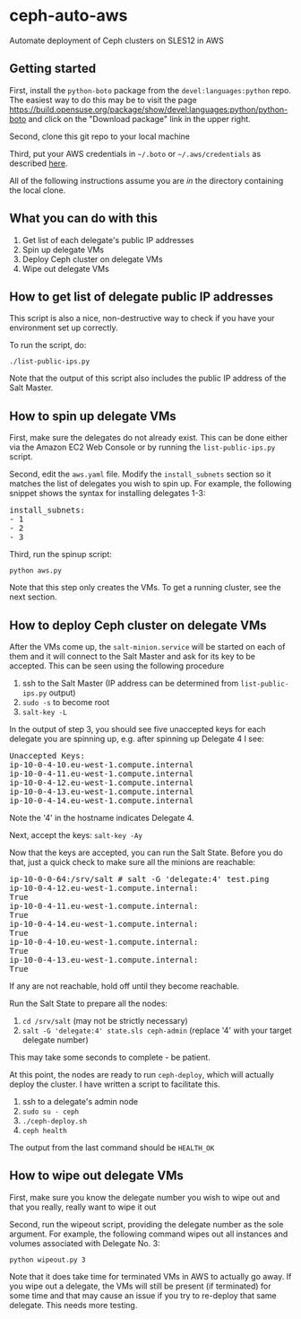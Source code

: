 # ceph-auto-aws
Automate deployment of Ceph clusters on SLES12 in AWS

## Getting started

First, install the `python-boto` package from the `devel:languages:python` repo. The easiest way to do this may be to visit the page https://build.opensuse.org/package/show/devel:languages:python/python-boto and click on the "Download package" link in the upper right.

Second, clone this git repo to your local machine

Third, put your AWS credentials in `~/.boto` or `~/.aws/credentials` as described [here](http://boto.readthedocs.org/en/latest/getting_started.html#configuring-boto-credentials).

All of the following instructions assume you are *in* the directory containing the local clone.


## What you can do with this

1. Get list of each delegate's public IP addresses
1. Spin up delegate VMs
1. Deploy Ceph cluster on delegate VMs
1. Wipe out delegate VMs


## How to get list of delegate public IP addresses

This script is also a nice, non-destructive way to check if you have your environment set up correctly.

To run the script, do:
```
./list-public-ips.py
```

Note that the output of this script also includes the public IP address of the Salt Master.


## How to spin up delegate VMs

First, make sure the delegates do not already exist. This can be done either via the Amazon EC2 Web Console or by running the `list-public-ips.py` script.

Second, edit the `aws.yaml` file. Modify the `install_subnets` section so it matches the list of delegates you wish to spin up. For example, the following snippet shows the syntax for installing delegates 1-3:
<pre>
install_subnets:
- 1
- 2
- 3
</pre>

Third, run the spinup script: 
```
python aws.py
```

Note that this step only creates the VMs. To get a running cluster, see the next section.


## How to deploy Ceph cluster on delegate VMs

After the VMs come up, the `salt-minion.service` will be started on each of
them and it will connect to the Salt Master and ask for its key to be accepted.
This can be seen using the following procedure

1. ssh to the Salt Master (IP address can be determined from `list-public-ips.py` output)
1. `sudo -s` to become root
1. `salt-key -L`

In the output of step 3, you should see five unaccepted keys for each delegate you
are spinning up, e.g. after spinning up Delegate 4 I see:
<pre>
Unaccepted Keys:
ip-10-0-4-10.eu-west-1.compute.internal
ip-10-0-4-11.eu-west-1.compute.internal
ip-10-0-4-12.eu-west-1.compute.internal
ip-10-0-4-13.eu-west-1.compute.internal
ip-10-0-4-14.eu-west-1.compute.internal
</pre>

Note the '4' in the hostname indicates Delegate 4.

Next, accept the keys: `salt-key -Ay`

Now that the keys are accepted, you can run the Salt State. Before you do that, 
just a quick check to make sure all the minions are reachable:
<pre>
ip-10-0-0-64:/srv/salt # salt -G 'delegate:4' test.ping
ip-10-0-4-12.eu-west-1.compute.internal:
True
ip-10-0-4-11.eu-west-1.compute.internal:
True
ip-10-0-4-14.eu-west-1.compute.internal:
True
ip-10-0-4-10.eu-west-1.compute.internal:
True
ip-10-0-4-13.eu-west-1.compute.internal:
True
</pre>

If any are not reachable, hold off until they become reachable.

Run the Salt State to prepare all the nodes:

1. `cd /srv/salt` (may not be strictly necessary)
1. `salt -G 'delegate:4' state.sls ceph-admin` (replace '4' with your target delegate number)

This may take some seconds to complete - be patient.

At this point, the nodes are ready to run `ceph-deploy`, which will actually deploy the cluster.
I have written a script to facilitate this.

1. ssh to a delegate's admin node
2. `sudo su - ceph`
3. `./ceph-deploy.sh`
4. `ceph health`

The output from the last command should be `HEALTH_OK`


## How to wipe out delegate VMs

First, make sure you know the delegate number you wish to wipe out and that you really, really want to wipe it out

Second, run the wipeout script, providing the delegate number as the sole argument. For example, the following command wipes out all instances and volumes associated with Delegate No. 3:
```
python wipeout.py 3
```

Note that it does take time for terminated VMs in AWS to actually go away. If
you wipe out a delegate, the VMs will still be present (if terminated) for some
time and that may cause an issue if you try to re-deploy that same delegate.
This needs more testing.
